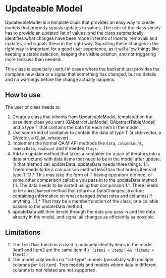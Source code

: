 # Updateable Model

UpdateableModel is a template class that provides an easy way to create models that properly signals updates to values. The user of the class simply has to provide an updated list of values, and the class automatically identifies what changes have been made in terms of inserts, removals and updates, and signals these in the right way. Signalling these changes in the right way is important for a good user experience, as it will allow things like keeping a stable selection, keeping the visible position, and not triggering more redraws than needed.

This class is especially useful in cases where the backend just provides the complete new data or a signal that something has changed, but no details and no warnings before the change actually happens.

## How to use
The user of class needs to:
1. Create a class that inherits from UpdateableModel, templated on the base item class you want (QAbstractListModel, QAbstractTableModel) and a type T that contains the data for each item in the model.
1. Use some kind of container to contain the data of type T (a std::vector, a QVector, a QList, whatever).
1. Implement the normal QAIM API methods like `data`, `columnCount`, `headerData`, `rowCount` and if needed `flags`.
1. Add an update method that takes a container (or a pair of iterators into a data structure) with data items that need to be in the model after update. In that method call updateData. updateData needs three things:
1.1. There needs to be a comparison method lessThan that orders items of type T
1.1.* This may take the form of T having operator< defined, or some other comparison callable you pass in to the updateData method
1.1. The data needs to be sorted using that comparison
1.1. There needs to be a `hasChanged` method that returns a DataChanges structure containing information on what changed (what roles and columns) if anything.
1.1.* That may be a memberfunction of the class, or a callable passed to the updateData method.
1. updateData will then iterate through the data you pass in and the data already in the model, and signal all changes as efficiently as possible.

## Limitations
1. The `lessThan` function is used to uniquely identify items in the model. Item1 and Item2 are the same item if `(!(Item1 < Item2) && !(Item2 < Item1))`
1. The model only works on "list-type" models (possibibly with multiple columns per list item). Tree models and models where data in different columns is not related are not supported.
